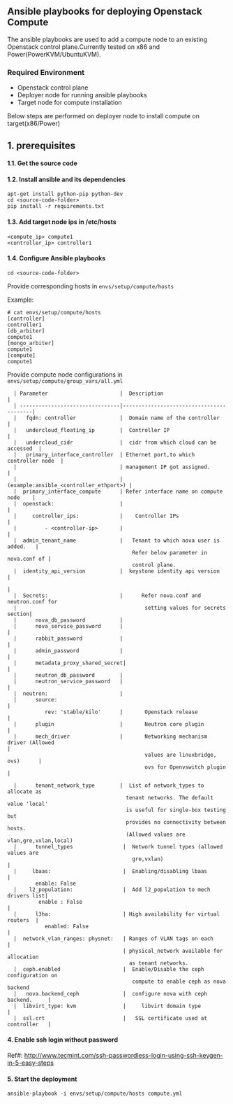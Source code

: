 ## Ansible playbooks for deploying Openstack Compute
The ansible playbooks are used to add a compute node to an existing Openstack control plane.Currently tested on x86 and Power(PowerKVM/UbuntuKVM).

### Required Environment
* Openstack control plane
* Deployer node for running ansible playbooks
* Target node for compute installation

Below steps are performed on deployer node to install compute on target(x86/Power)
## 1. prerequisites
#### 1.1. Get the source code
#### 1.2. Install ansible and its dependencies

```
apt-get install python-pip python-dev
cd <source-code-folder>
pip install -r requirements.txt
```
#### 1.3. Add target node ips in /etc/hosts
```
<compute_ip> compute1
<controller_ip> controller1
```
#### 1.4. Configure Ansible playbooks
```
cd <source-code-folder>
```
Provide corresponding hosts in `envs/setup/compute/hosts`

Example: 
```
# cat envs/setup/compute/hosts
[controller]
controller1
[db_arbiter]
compute1
[mongo_arbiter]
compute1
[compute]
compute1
```
Provide compute node configurations in `envs/setup/compute/group_vars/all.yml` 
```
  | Parameter                       |  Description                            |  
  | --------------------------------|-----------------------------------------|
  |   fqdn: controller              |  Domain name of the controller          |
  |   undercloud_floating_ip        |  Controller IP                          |
  |   undercloud_cidr               |  cidr from which cloud can be accessed  |
  |   primary_interface_controller  | Ethernet port,to which controller node  |
  |                                 | management IP got assigned.             |
  |                                 |  (example:ansible_<controller_ethport>) |
  |  primary_interface_compute      | Refer interface name on compute node    |
  |  openstack:                     |                                         |
  |     controller_ips:             |    Controller IPs                       |
  |         - <controller-ip>       |                                         |
  |  admin_tenant_name              |   Tenant to which nova user is added.   |
                                        Refer below parameter in nova.conf of |
                                        control plane.
  |  identity_api_version           |  keystone identity api version          |
                                                                              |
  |  Secrets:                       |      Refer nova.conf and neutron.conf for     
  |                                         setting values for secrets section|   
  |      nova_db_password           | 
  |      nova_service_password      |                                         |
  |      rabbit_password            |                                         |
  |      admin_password             |                                         |
  |      metadata_proxy_shared_secret|                                        |
  |      neutron_db_password        |
  |      neutron_service_password   |                                         |
  |  neutron:                       |                                
  |      source:                                                              |
            rev: 'stable/kilo'      |       Openstack release                 |
  |      plugin                     |       Neutron core plugin               |
  |      mech_driver                |       Networking mechanism driver (Allowed                                                                                  |
                                            values are linuxbridge, ovs)      |
                                            ovs for Openvswitch plugin        |

  |      tenant_network_type        |  List of network_types to allocate as   
                                      tenant networks. The default value 'local' 
                                      is useful for single-box testing but 
                                      provides no connectivity between hosts. 
                                      (Allowed values are vlan,gre,vxlan,local)
  |      tunnel_types                |  Network tunnel types (allowed values are                                
                                        gre,vxlan)                           |
  |     lbaas:                       |  Enabling/disabling lbaas             |
         enable: False	
  |    l2_population:                |  Add l2_population to mech drivers list|
          enable : False                                                      |
  |      l3ha:                       | High availability for virtual routers  |
            enabled: False                                                    |
  |  network_vlan_ranges: physnet:   | Ranges of VLAN tags on each            |
                                     | physical_network available for allocation                                                                                
                                       as tenant networks.
  |  ceph.enabled                    |  Enable/Disable the ceph configuration on                                                                                
                                        compute to enable ceph as nova backend
  |   nova.backend_ceph              |  configure nova with ceph backend.     |
  |  libvirt_type: kvm               |     libvirt domain type                |
  |  ssl.crt                         |   SSL certificate used at controller   |
```
#### 4. Enable ssh login without password
Ref#: http://www.tecmint.com/ssh-passwordless-login-using-ssh-keygen-in-5-easy-steps

#### 5. Start the deployment
`ansible-playbook -i envs/setup/compute/hosts compute.yml`